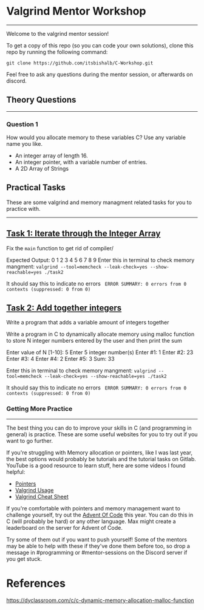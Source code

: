 # Valgrind Mentor Workshop
---

Welcome to the valgrind mentor session! 

To get a copy of this repo (so you can code your own solutions), clone this repo by running the following command:

```
git clone https://github.com/itsbishalb/C-Workshop.git
```

Feel free to ask any questions during the mentor session, or afterwards on discord.

## Theory Questions
---
### Question 1
How would you allocate memory to these variables C? Use any variable name you like.

<ul>
  <li>An integer array of length 16.</li>
  <li>An integer pointer, with a variable number of entries.</li>
  <li>A 2D Array of Strings</li>
</ul>
  
## Practical Tasks

These are some valgrind and memory managment related tasks for you to practice with. 
___



## [Task 1: Iterate through the Integer Array](task1.c)
Fix the `main` function to get rid of compiler/
 
 Expected Output: 
 0
         1
         2
         3
         4
         5
         6
         7
         8
         9
Enter this in terminal to check memory mangment: `valgrind --tool=memcheck --leak-check=yes --show-reachable=yes ./task2`

It should say this to indicate no errors `
ERROR SUMMARY: 0 errors from 0 contexts (suppressed: 0 from 0)`

## [Task 2: Add together integers](task2.c)
Write a program that adds a variable amount of integers together

Write a program in C to dynamically allocate memory using malloc function to store N integer numbers entered by the user and then print the sum

Enter value of N [1-10]: 5
Enter 5 integer number(s)
Enter #1: 1
Enter #2: 23
Enter #3: 4
Enter #4: 2
Enter #5: 3
Sum: 33  

Enter this in terminal to check memory mangment: `valgrind --tool=memcheck --leak-check=yes --show-reachable=yes ./task2`

It should say this to indicate no errors `
ERROR SUMMARY: 0 errors from 0 contexts (suppressed: 0 from 0)`



### Getting More Practice
---
The best thing you can do to improve your skills in C (and programming in
general) is practice. These are some useful websites for you to try out if you
want to go further.

If you're struggling with Memory allocation or pointers, like I was last year, the best options would probably be tutorials and the tutorial tasks on Gitlab. YouTube is a good resource to learn stuff, here are some videos I found helpful:

- [Pointers](https://www.youtube.com/watch?v=2ybLD6_2gKM&t=3s)
- [Valgrind Usage](https://www.youtube.com/watch?v=DyqstSE470s)
- [Valgrind Cheat Sheet](https://bytes.usc.edu/cs104/wiki/valgrind/)


If you're comfortable with pointers and memory management want to challenge yourself, try out the [Advent Of Code](https://adventofcode.com) this year. You can do this in C (will probably be hard) or any other language. Max might create a leaderboard on the server for Advent of Code.

Try some of them out if you want to push yourself! Some of the mentors may be
able to help with these if they've done them before too, so drop a message in
\#programming or \#mentor-sessions on the Discord server if you get stuck.

# References
https://dyclassroom.com/c/c-dynamic-memory-allocation-malloc-function

